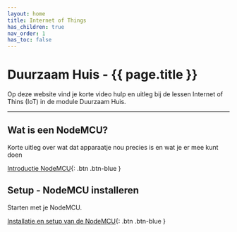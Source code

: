 ```yaml
---
layout: home
title: Internet of Things
has_children: true
nav_order: 1
has_toc: false
---
```


# Duurzaam Huis - {{ page.title }}

Op deze website vind je korte video hulp en uitleg bij de lessen Internet of Thins (IoT) in de module Duurzaam Huis.

---

## Wat is een NodeMCU?

Korte uitleg over wat dat apparaatje nou precies is en wat je er mee kunt doen

[Introductie NodeMCU](intro){: .btn .btn-blue }


## Setup - NodeMCU installeren

Starten met je NodeMCU.

[Installatie en setup van de NodeMCU](setup){: .btn .btn-blue }

